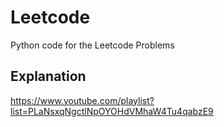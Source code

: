 # Leetcode

Python code for the Leetcode Problems

## Explanation

https://www.youtube.com/playlist?list=PLaNsxqNgctlNpOYOHdVMhaW4Tu4qabzE9

